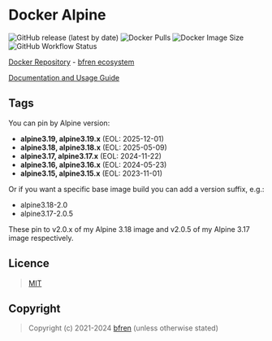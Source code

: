 # Docker Alpine

![GitHub release (latest by date)](https://img.shields.io/github/v/release/bfren/docker-alpine) ![Docker Pulls](https://img.shields.io/endpoint?url=https%3A%2F%2Fbfren.dev%2Fdocker%2Fpulls%2Falpine?) ![Docker Image Size](https://img.shields.io/endpoint?url=https%3A%2F%2Fbfren.dev%2Fdocker%2Fsize%2Falpine) ![GitHub Workflow Status](https://img.shields.io/github/actions/workflow/status/bfren/docker-alpine/dev.yml?branch=main)

[Docker Repository](https://hub.docker.com/r/bfren/alpine) - [bfren ecosystem](https://github.com/bfren/docker)

[Documentation and Usage Guide](https://docs.bfren.dev/docker/alpine)

## Tags

You can pin by Alpine version:

- **alpine3.19, alpine3.19.x** (EOL: 2025-12-01)
- **alpine3.18, alpine3.18.x** (EOL: 2025-05-09)
- **alpine3.17, alpine3.17.x** (EOL: 2024-11-22)
- **alpine3.16, alpine3.16.x** (EOL: 2024-05-23)
- **alpine3.15, alpine3.15.x** (EOL: 2023-11-01)

Or if you want a specific base image build you can add a version suffix, e.g.:

- alpine3.18-2.0
- alpine3.17-2.0.5

These pin to v2.0.x of my Alpine 3.18 image and v2.0.5 of my Alpine 3.17 image respectively.

## Licence

> [MIT](https://mit.bfren.dev/2021)

## Copyright

> Copyright (c) 2021-2024 [bfren](https://bfren.dev) (unless otherwise stated)
